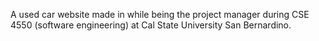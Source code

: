
A used car website made in while being the project manager during CSE 4550 (software engineering) at Cal State University San Bernardino.

